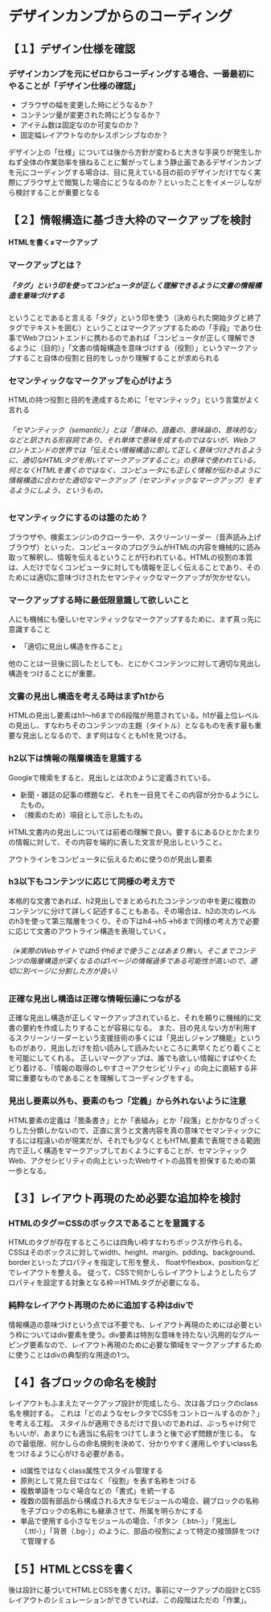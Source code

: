 # デザインカンプからのコーディング　
## 【１】デザイン仕様を確認
### デザインカンプを元にゼロからコーディングする場合、一番最初にやることが「デザイン仕様の確認」
- ブラウザの幅を変更した時にどうなるか？
- コンテンツ量が変更された時にどうなるか？
- アイテム数は固定なのか可変なのか？
- 固定幅レイアウトなのかレスポンシブなのか？

デザイン上の「仕様」については後から方針が変わると大きな手戻りが発生しかねず全体の作業効率を損ねることに繋がってしまう静止画であるデザインカンプを元にコーディングする場合は、目に見えている目の前のデザインだけでなく実際にブラウザ上で閲覧した場合にどうなるのか？といったことをイメージしながら検討することが重要となる

## 【２】情報構造に基づき大枠のマークアップを検討
#### HTMLを書く≠マークアップ
### マークアップとは？
##### 「タグ」という印を使ってコンピュータが正しく理解できるように文書の情報構造を意味づけする 
ということであると言える「タグ」という印を使う（決められた開始タグと終了タグでテキストを囲む）ということはマークアップするための「手段」であり仕事でWebフロントエンドに携わるのであれば「コンピュータが正しく理解できるように（目的）」「文書の情報構造を意味づけする（役割）」というマークアップすること自体の役割と目的をしっかり理解することが求められる
### セマンティックなマークアップを心がけよう
HTMLの持つ役割と目的を達成するために「セマンティック」という言葉がよく言れる
###### 「セマンティック（semantic）」とは「意味の、語義の、意味論の、意味的な」などと訳される形容詞であり、それ単体で意味を成すものではないが、Webフロントエンドの世界では「伝えたい情報構造に即して正しく意味づけされるように、適切なHTMLタグを用いてマークアップすること」の意味で使われている。何となくHTMLを書くのではなく、コンピュータにも正しく情報が伝わるように情報構造に合わせた適切なマークアップ（セマンティックなマークアップ）をするようにしよう、というもの。

### セマンティックにするのは誰のため？
ブラウザや、検索エンジンのクローラーや、スクリーンリーダー（音声読み上げブラウザ）といった、コンピュータのプログラムがHTMLの内容を機械的に読み取って解釈し、情報を伝えるということが行われている。HTMLの役割の本質は、人だけでなくコンピュータに対しても情報を正しく伝えることであり、そのためには適切に意味づけされたセマンティックなマークアップが欠かせない。

### マークアップする時に最低限意識して欲しいこと
 人にも機械にも優しいセマンティックなマークアップするために、まず真っ先に意識すること
- 「適切に見出し構造を作ること」

 他のことは一旦後に回したとしても、とにかくコンテンツに対して適切な見出し構造をつけることにが重要。

### 文書の見出し構造を考える時はまずh1から
HTMLの見出し要素はh1〜h6までの6段階が用意されている。h1が最上位レベルの見出し、すなわちそのコンテンツの主題（タイトル）となるものを表す最も重要な見出しとなるので、まず何はなくともh1を見つける。

### h2以下は情報の階層構造を意識する
Googleで検索をすると、見出しとは次のように定義されている。
- 新聞・雑誌の記事の標題など、それを一目見てそこの内容が分かるようにしたもの。
- （検索のため）項目として示したもの。

HTML文書内の見出しについては前者の理解で良い。要するにあるひとかたまりの情報に対して、その内容を端的に表した文言が見出しということ。

アウトラインをコンピュータに伝えるために使うのが見出し要素

### h3以下もコンテンツに応じて同様の考え方で
本格的な文書であれば、h2見出しでまとめられたコンテンツの中を更に複数のコンテンツに分けて詳しく記述することもある。その場合は、h2の次のレベルのh3を使って第三階層をつくり、その下はh4→h5→h6まで同様の考え方で必要に応じて文書のアウトライン構造を表現していく。
###### （※実際のWebサイトではh5やh6まで使うことはあまり無い。そこまでコンテンツの階層構造が深くなるのは1ページの情報過多である可能性が高いので、適切に別ページに分割した方が良い）

### 正確な見出し構造は正確な情報伝達につながる
正確な見出し構造が正しくマークアップされていると、それを頼りに機械的に文書の要約を作成したりすることが容易になる。
また、目の見えない方が利用するスクリーンリーダーという支援技術の多くには「見出しジャンプ機能」というものがあり、見出しだけを拾い読みして読みたいところに素早くたどり着くことを可能にしてくれる。
正しいマークアップは、誰でも欲しい情報にすばやくたどり着ける、「情報の取得のしやすさ＝アクセシビリティ」の向上に直結する非常に重要なものであることを理解してコーディングをする。

### 見出し要素以外も、要素のもつ「定義」から外れないように注意
HTML要素の定義は「箇条書き」とか「表組み」とか「段落」とかかなりざっくりした分類しかないので、正直に言うと文書内容を真の意味でセマンティックにするには程遠いのが現実だが、それでも少なくともHTML要素で表現できる範囲内で正しく構造をマークアップしておくようにすることが、セマンティックWeb、アクセシビリティの向上といったWebサイトの品質を担保するための第一歩となる。

## 【３】レイアウト再現のため必要な追加枠を検討
### HTMLのタグ＝CSSのボックスであることを意識する
HTMLのタグが存在するところには四角い枠すなわちボックスが作られる。
CSSはそのボックスに対してwidth、height、margin、pdding、background、borderといったプロパティを指定して形を整え、
floatやflexbox、positionなどでレイアウトを整える。
従って、CSSで何かしらレイアウトしようとしたらプロパティを設定する対象となる枠＝HTMLタグが必要になる。
### 純粋なレイアウト再現のために追加する枠はdivで
情報構造の意味づけという点では不要でも、レイアウト再現のためには必要という枠についてはdiv要素を使う。div要素は特別な意味を持たない汎用的なグルーピング要素なので、レイアウト再現のために必要な領域をマークアップするために使うことはdivの典型的な用途の1つ。

## 【４】各ブロックの命名を検討
レイアウトもふまえたマークアップ設計が完成したら、次は各ブロックのclass名を検討する。
これは「どのようなセレクタでCSSをコントロールするのか？」を考える工程。
スタイルが適用できるだけで良いのであれば、ぶっちゃけ何でもいいが、あまりにも適当に名前をつけてしまうと後で必ず問題が生じる。
なので最低限、何かしらの命名規則を決めて、分かりやすく運用しやすいclass名をつけるように心がける必要がある。
- id属性ではなくclass属性でスタイル管理する
- 原則として見た目ではなく「役割」を表す名称をつける
- 複数単語をつなぐ場合などの「書式」を統一する
- 複数の固有部品から構成される大きなモジュールの場合、親ブロックの名称を子ブロックの名称にも継承させて、所属を明らかにする
- 単品で使用する小さなモジュールの場合、「ボタン（.btn-）」「見出し（.ttl-）」「背景（.bg-）」のように、部品の役割によって特定の接頭辞をつけて管理する

## 【５】HTMLとCSSを書く
後は設計に基づいてHTMLとCSSを書くだけ。事前にマークアップの設計とCSSレイアウトのシミュレーションができていれば、この段階はただの「作業」。

